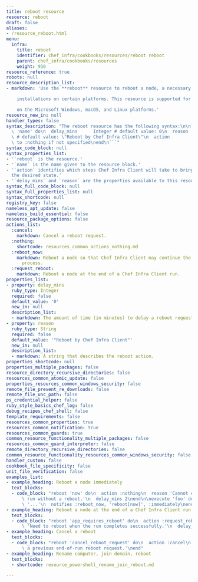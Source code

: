 ```yaml
---
title: reboot resource
resource: reboot
draft: false
aliases:
- /resource_reboot.html
menu:
  infra:
    title: reboot
    identifier: chef_infra/cookbooks/resources/reboot reboot
    parent: chef_infra/cookbooks/resources
    weight: 930
resource_reference: true
robots: null
resource_description_list:
- markdown: 'Use the **reboot** resource to reboot a node, a necessary step with some

    installations on certain platforms. This resource is supported for use

    on the Microsoft Windows, macOS, and Linux platforms.'
resource_new_in: null
handler_types: false
syntax_description: "The reboot resource has the following syntax:\n\n``` ruby\nreboot\
  \ 'name' do\n  delay_mins      Integer # default value: 0\n  reason          String\
  \ # default value: \"Reboot by Chef Infra Client\"\n  action          Symbol # defaults\
  \ to :nothing if not specified\nend\n```"
syntax_code_block: null
syntax_properties_list:
- '`reboot` is the resource.'
- '`name` is the name given to the resource block.'
- '`action` identifies which steps Chef Infra Client will take to bring the node into
  the desired state.'
- '`delay_mins` and `reason` are the properties available to this resource.'
syntax_full_code_block: null
syntax_full_properties_list: null
syntax_shortcode: null
registry_key: false
nameless_apt_update: false
nameless_build_essential: false
resource_package_options: false
actions_list:
  :cancel:
    markdown: Cancel a reboot request.
  :nothing:
    shortcode: resources_common_actions_nothing.md
  :reboot_now:
    markdown: Reboot a node so that Chef Infra Client may continue the installation
      process.
  :request_reboot:
    markdown: Reboot a node at the end of a Chef Infra Client run.
properties_list:
- property: delay_mins
  ruby_type: Integer
  required: false
  default_value: '0'
  new_in: null
  description_list:
  - markdown: The amount of time (in minutes) to delay a reboot request.
- property: reason
  ruby_type: String
  required: false
  default_value: '"Reboot by Chef Infra Client"'
  new_in: null
  description_list:
  - markdown: A string that describes the reboot action.
properties_shortcode: null
properties_multiple_packages: false
resource_directory_recursive_directories: false
resources_common_atomic_update: false
properties_resources_common_windows_security: false
remote_file_prevent_re_downloads: false
remote_file_unc_path: false
ps_credential_helper: false
ruby_style_basics_chef_log: false
debug_recipes_chef_shell: false
template_requirements: false
resources_common_properties: true
resources_common_notification: true
resources_common_guards: true
common_resource_functionality_multiple_packages: false
resources_common_guard_interpreter: false
remote_directory_recursive_directories: false
common_resource_functionality_resources_common_windows_security: false
handler_custom: false
cookbook_file_specificity: false
unit_file_verification: false
examples_list:
- example_heading: Reboot a node immediately
  text_blocks:
  - code_block: "reboot 'now' do\n  action :nothing\n  reason 'Cannot continue Chef\
      \ run without a reboot.'\n  delay_mins 2\nend\n\nexecute 'foo' do\n  command\
      \ '...'\n  notifies :reboot_now, 'reboot[now]', :immediately\nend"
- example_heading: Reboot a node at the end of a Chef Infra Client run
  text_blocks:
  - code_block: "reboot 'app_requires_reboot' do\n  action :request_reboot\n  reason\
      \ 'Need to reboot when the run completes successfully.'\n  delay_mins 5\nend"
- example_heading: Cancel a reboot
  text_blocks:
  - code_block: "reboot 'cancel_reboot_request' do\n  action :cancel\n  reason 'Cancel\
      \ a previous end-of-run reboot request.'\nend"
- example_heading: Rename computer, join domain, reboot
  text_blocks:
  - shortcode: resource_powershell_rename_join_reboot.md

---
```

